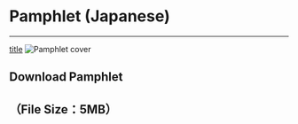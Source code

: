 # Pamphlet (Japanese)

---
[title](/pamphlet/【東大CAST】駒場祭2024パンフレット.pdf)
![Pamphlet cover](/img/pamphlet/パンフレット表紙.png)
## Download Pamphlet
（File Size：5MB）
---